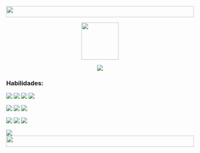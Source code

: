 <img src="https://user-images.githubusercontent.com/67590378/131270229-4b5354ff-3539-4712-8702-2a46f2b23334.png" height="30px" width="100%" align="top">

<p align="center"><img width="100px" src="https://user-images.githubusercontent.com/67590378/108642353-722cab80-7483-11eb-9da8-2dffd87ebd38.gif"></p>

<p align="center">
  <img src="https://user-images.githubusercontent.com/67590378/233797110-73b6f850-eafc-42df-a983-555ff07a4ea3.png">
 </p>

### Habilidades:

  <img src="https://img.shields.io/badge/HTML-E34F26?style=for-the-badge&logo=html5&logoColor=white">   <img src="https://img.shields.io/badge/CSS-1572B6?&style=for-the-badge&logo=css3&logoColor=white">   <img src="https://img.shields.io/badge/Bootstrap-563D7C?style=for-the-badge&logo=bootstrap&logoColor=white">   <img src="https://img.shields.io/badge/JavaScript-F7DF1E?style=for-the-badge&logo=javascript&logoColor=black"> 
  
  <img src="https://img.shields.io/badge/Java-ED8B00?style=for-the-badge&logo=java&logoColor=white">   <img src="https://img.shields.io/badge/firebase-ffca28?style=for-the-badge&logo=firebase&logoColor=white">   <img src="https://img.shields.io/badge/Android-3DDC84?style=for-the-badge&logo=android&logoColor=white"> 
  
   <img src="https://img.shields.io/badge/Opencv-000000?style=for-the-badge&logo=opencv&logoColor=red">   <img src="https://img.shields.io/badge/TensorFlow-000000?style=for-the-badge&logo=Tensorflow&logoColor=orange">  <img src="https://img.shields.io/badge/Python-3776AB?style=for-the-badge&logo=python&logoColor=white">
  
   <img src="https://img.shields.io/badge/Unity-100000?style=for-the-badge&logo=unity&logoColor=white">
  <br>
  
  
<img src="https://user-images.githubusercontent.com/67590378/131270229-4b5354ff-3539-4712-8702-2a46f2b23334.png" height="30px" width="100%" align="bottom">
